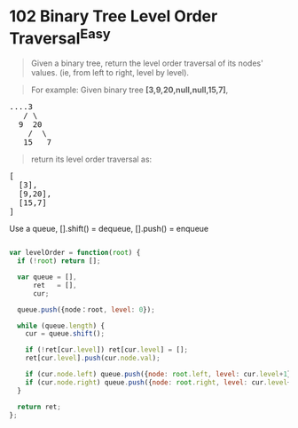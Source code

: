 # 102 Binary Tree Level Order Traversal<sup>Easy</sup>

> Given a binary tree, return the level order traversal of its nodes' values. (ie, from left to right, level by level).

> For example:
Given binary tree **[3,9,20,null,null,15,7]**,
<pre>
....3
   / \
  9  20
    /  \
   15   7
</pre>
> return its level order traversal as:
<pre>
[
  [3],
  [9,20],
  [15,7]
]
</pre>

Use a queue, [].shift() = dequeue, [].push() = enqueue

```javascript

var levelOrder = function(root) {
  if (!root) return [];

  var queue = [],
      ret   = [],
      cur;

  queue.push({node：root, level: 0});

  while (queue.length) {
    cur = queue.shift();

    if (!ret[cur.level]) ret[cur.level] = [];
    ret[cur.level].push(cur.node.val);

    if (cur.node.left) queue.push({node: root.left, level: cur.level+1});
    if (cur.node.right) queue.push({node: root.right, level: cur.level+1});
  }

  return ret;
};


```
